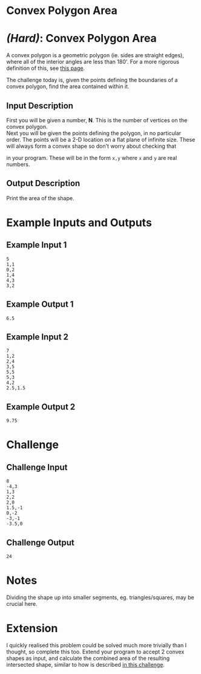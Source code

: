 # Convex Polygon Area
<div class="md"><h1><a href="#HardIcon"></a> <em>(Hard)</em>: Convex Polygon Area</h1>
<p>A convex polygon is a geometric polygon (ie. sides are straight edges), where all of the interior angles are less than 180'. For a more rigorous definition of this, see <a href="http://www.mathopenref.com/polygonconvex.html">this page</a>.</p>
<p>The challenge today is, given the points defining the boundaries of a convex polygon, find the area contained within it. </p>
<h2>Input Description</h2>
<p>First you will be given a number, <strong>N</strong>. This is the number of vertices on the convex polygon.<br/>
Next you will be given the points defining the polygon, in no particular order. The points will be a 2-D location on a flat plane of infinite size. These will always form a convex shape so don't worry about checking that </p>
<p>in your program. These will be in the form <code>x,y</code> where <code>x</code> and <code>y</code> are real numbers.</p>
<h2>Output Description</h2>
<p>Print the area of the shape.</p>
<h1>Example Inputs and Outputs</h1>
<h2>Example Input 1</h2>
<pre><code>5
1,1
0,2
1,4
4,3
3,2
</code></pre>
<h2>Example Output 1</h2>
<pre><code>6.5
</code></pre>
<h2>Example Input 2</h2>
<pre><code>7
1,2
2,4
3,5
5,5
5,3
4,2
2.5,1.5
</code></pre>
<h2>Example Output 2</h2>
<pre><code>9.75
</code></pre>
<h1>Challenge</h1>
<h2>Challenge Input</h2>
<pre><code>8
-4,3
1,3
2,2
2,0
1.5,-1
0,-2
-3,-1
-3.5,0
</code></pre>
<h2>Challenge Output</h2>
<pre><code>24
</code></pre>
<h1>Notes</h1>
<p>Dividing the shape up into smaller segments, eg. triangles/squares, may be crucial here.</p>
<h1>Extension</h1>
<p>I quickly realised this problem could be solved much more trivially than I thought, so complete this too. Extend your program to accept 2 convex shapes as input, and calculate the combined area of the resulting intersected shape, similar to how is described <a href="http://www.reddit.com/r/dailyprogrammer/comments/23b1pr/4182014_challenge_158_hard_intersecting_rectangles/">in this challenge</a>.</p>
</div>
